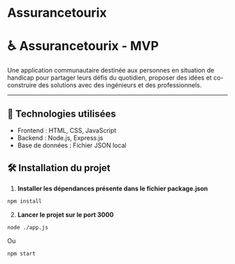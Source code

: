 # Assurancetourix

# ♿ Assurancetourix - MVP

Une application communautaire destinée aux personnes en situation de handicap pour partager leurs défis du quotidien, proposer des idées et co-construire des solutions avec des ingénieurs et des professionnels.

---

## 🚀 Technologies utilisées

- Frontend : HTML, CSS, JavaScript
- Backend : Node.js, Express.js
- Base de données : Fichier JSON local


## 🛠️ Installation du projet

1. **Installer les dépendances présente dans le fichier package.json**
```bash
npm install
```

2. **Lancer le projet sur le port 3000**
```bash
node ./app.js
```
Ou
```bash
npm start
```